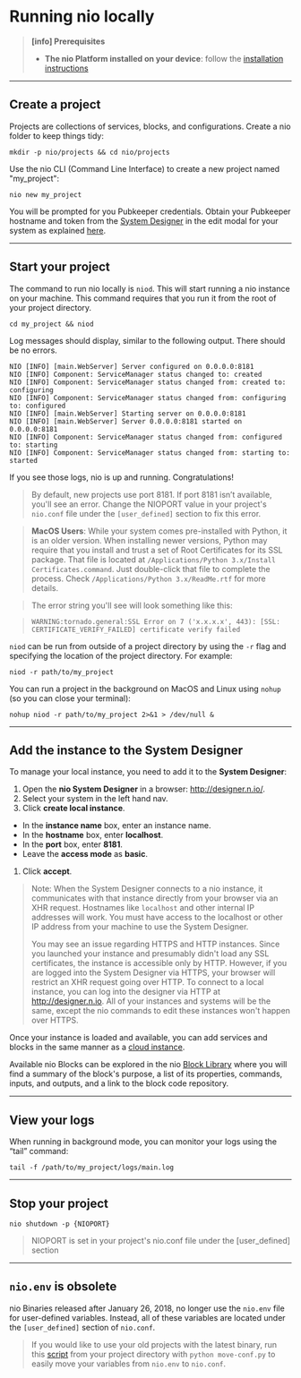 # Running nio locally

>**[info] Prerequisites**
>
>* **The nio Platform installed on your device**: follow the [installation instructions](/installation)

---
## Create a project

Projects are collections of services, blocks, and configurations. Create a nio folder to keep things tidy:
```
mkdir -p nio/projects && cd nio/projects
```
Use the nio CLI (Command Line Interface) to create a new project named "my_project":
```
nio new my_project
```

You will be prompted for you Pubkeeper credentials. Obtain your Pubkeeper hostname and token from the [System Designer](http://designer.n.io) in the edit modal for your system as explained [here](/running-nio/in-the-cloud.md#pk-credentials).

---
## Start your project

The command to run nio locally is `niod`. This will start running a nio instance on your machine. This command requires that you run it from the root of your project directory.

```
cd my_project && niod
```
Log messages should display, similar to the following output. There should be no errors.

```
NIO [INFO] [main.WebServer] Server configured on 0.0.0.0:8181
NIO [INFO] Component: ServiceManager status changed to: created
NIO [INFO] Component: ServiceManager status changed from: created to: configuring
NIO [INFO] Component: ServiceManager status changed from: configuring to: configured
NIO [INFO] [main.WebServer] Starting server on 0.0.0.0:8181
NIO [INFO] [main.WebServer] Server 0.0.0.0:8181 started on 0.0.0.0:8181
NIO [INFO] Component: ServiceManager status changed from: configured to: starting
NIO [INFO] Component: ServiceManager status changed from: starting to: started
```

If you see those logs, nio is up and running. Congratulations!

>By default, new projects use port 8181. If port 8181 isn’t available, you'll see an error. Change the NIOPORT value in your project's `nio.conf` file under the `[user_defined]` section to fix this error.

>**MacOS Users**: While your system comes pre-installed with Python, it is an older version. When installing newer versions, Python may require that you install and trust a set of Root Certificates for its SSL package. That file is located at `/Applications/Python 3.x/Install Certificates.command`. Just double-click that file to complete the process. Check `/Applications/Python 3.x/ReadMe.rtf` for more details.

>The error string you'll see will look something like this:

>```WARNING:tornado.general:SSL Error on 7 ('x.x.x.x', 443): [SSL: CERTIFICATE_VERIFY_FAILED] certificate verify failed```

`niod` can be run from outside of a project directory by using the `-r` flag and specifying the location of the project directory. For example:

```
niod -r path/to/my_project
```
You can run a project in the background on MacOS and Linux using `nohup` (so you can close your terminal):
```
nohup niod -r path/to/my_project 2>&1 > /dev/null &
```

---
## Add the instance to the <span class="allow-caps">System Designer</span>

To manage your local instance, you need to add it to the **System Designer**:

1. Open the **nio System Designer** in a browser: http://designer.n.io/.
1. Select your system in the left hand nav.
1. Click **create local instance**.
  * In the **instance name** box, enter an instance name.
  * In the **hostname** box, enter **localhost**.
  * In the **port** box, enter **8181**.
  * Leave the **access mode** as **basic**.
1. Click **accept**.

> Note: When the System Designer connects to a nio instance, it communicates with that instance directly from your browser via an XHR request. Hostnames like `localhost` and other internal IP addresses will work. You must have access to the localhost or other IP address from your machine to use the System Designer.
>
>You may see an issue regarding HTTPS and HTTP instances. Since you launched your instance and presumably didn't load any SSL certificates, the instance is accessible only by HTTP. However, if you are logged into the System Designer via HTTPS, your browser will restrict an XHR request going over HTTP. To connect to a local instance, you can log into the designer via HTTP at http://designer.n.io. All of your instances and systems will be the same, except the nio commands to edit these instances won't happen over HTTPS.

Once your instance is loaded and available, you can add services and blocks in the same manner as a [cloud instance](https://workshops.n.io/system-designer/).

Available nio Blocks can be explored in the nio [Block Library](https://blocks.n.io) where you will find a summary of the block's purpose, a list of its properties, commands, inputs, and outputs, and a link to the block code repository.

---
## View your logs

When running in background mode, you can monitor your logs using the “tail” command:
```
tail -f /path/to/my_project/logs/main.log
```

---
## Stop your project

```
nio shutdown -p {NIOPORT}
```
> NIOPORT is set in your project's nio.conf file under the [user_defined] section

---
## `nio.env` is obsolete

nio Binaries released after January 26, 2018, no longer use the `nio.env` file for user-defined variables. Instead, all of these variables are located under the `[user_defined]` section of `nio.conf`.

>If you would like to use your old projects with the latest binary, run this [script](https://gist.github.com/tlugger/2da9c8e615265243c07c76549f402ca6) from your project directory with `python move-conf.py` to easily move your variables from `nio.env` to `nio.conf`.
